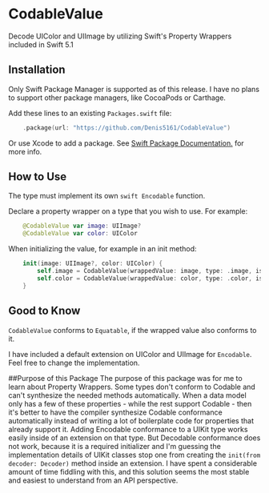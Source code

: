 # CodableValue

Decode UIColor and UIImage by utilizing Swift's Property Wrappers included in Swift 5.1

## Installation
Only Swift Package Manager is supported as of this release. I have no plans to support other package managers, like CocoaPods or Carthage.

Add these lines to an existing `Packages.swift` file:
```swift
    .package(url: "https://github.com/Denis5161/CodableValue")
```
Or use Xcode to add a package. See [Swift Package Documentation.](https://github.com/apple/swift-package-manager/tree/master/Documentation) for more info.

## How to Use
The type must implement its own `swift Encodable` function.

Declare a property wrapper on a type that you wish to use.
For example:
```swift
    @CodableValue var image: UIImage?
    @CodableValue var color: UIColor
```

When initializing the value, for example in an init method:
```swift
    init(image: UIImage?, color: UIColor) {
        self.image = CodableValue(wrappedValue: image, type: .image, isOptional: true)
        self.color = CodableValue(wrappedValue: color, type: .color, isOptional: false)
    }
```

## Good to Know
`CodableValue` conforms to `Equatable`, if the wrapped value also conforms to it.

I have included a default extension on UIColor and UIImage for `Encodable`. Feel free to change the implementation.

##Purpose of this Package
The purpose of this package was for me to learn about Property Wrappers. Some types don't conform to Codable and can't synthesize the needed methods automatically. When a data model only has a few of these properties - while the rest support Codable - then it's better to have the compiler synthesize Codable conformance automatically instead of writing a lot of boilerplate code for properties that already support it. 
Adding Encodable conformance to a UIKit type works easily inside of an extension on that type. But Decodable conformance does not work, because it is a required initializer and I'm guessing the implementation details of UIKit classes stop one from creating the `init(from decoder: Decoder)` method inside an extension.
I have spent a considerable amount of time fiddling with this, and this solution seems the most stable and easiest to understand from an API perspective.
